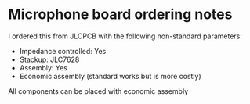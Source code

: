 # Microphone board ordering notes

I ordered this from JLCPCB with the following non-standard parameters:

- Impedance controlled: Yes
- Stackup: JLC7628
- Assembly: Yes
- Economic assembly (standard works but is more costly)

All components can be placed with economic assembly
